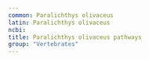 ```yaml
---
common: Paralichthys olivaceus
latin: Paralichthys olivaceus
ncbi: 
title: Paralichthys olivaceus pathways
group: "Vertebrates"
---
```

